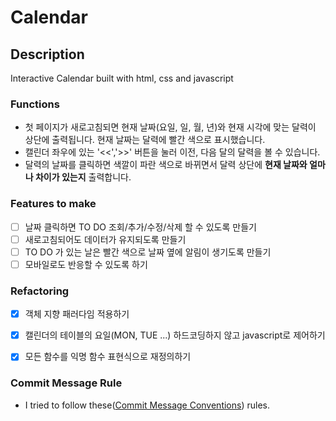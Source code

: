 # **Calendar**

## Description

Interactive Calendar built with html, css and javascript

### Functions

- 첫 페이지가 새로고침되면 현재 날짜(요일, 일, 월, 년)와 현재 시각에 맞는 달력이 상단에 출력됩니다. 현재 날짜는 달력에 빨간 색으로 표시했습니다.
- 캘린더 좌우에 있는 '<<','>>' 버튼을 눌러 이전, 다음 달의 달력을 볼 수 있습니다.
- 달력의 날짜를 클릭하면 색깔이 파란 색으로 바뀌면서 달력 상단에 **현재 날짜와 얼마나 차이가 있는지** 출력합니다.

### Features to make

- [ ]  날짜 클릭하면 TO DO 조회/추가/수정/삭제 할 수 있도록 만들기
- [ ]  새로고침되어도 데이터가 유지되도록 만들기
- [ ]  TO DO 가 있는 날은 빨간 색으로 날짜 옆에 알림이 생기도록 만들기
- [ ]  모바일로도 반응할 수 있도록 하기

### Refactoring

- [x]  객체 지향 패러다임 적용하기
- [x]  캘린더의 테이블의 요일(MON, TUE ...) 하드코딩하지 않고 javascript로 제어하기
- [x]  모든 함수를 익명 함수 표현식으로 재정의하기


### Commit Message Rule

- I tried to follow these([Commit Message Conventions](https://gist.github.com/stephenparish/9941e89d80e2bc58a153#commit-message-conventions)) rules.